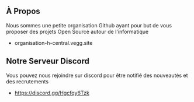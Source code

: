 ## À Propos
Nous sommes une petite organisation Github ayant pour but de vous proposer des projets Open Source autour de l'informatique
- organisation-h-central.vegg.site

## Notre Serveur Discord

Vous pouvez nous rejoindre sur discord pour être notifié des nouveautés et des recrutements
- https://discord.gg/Hgcfqy6Tzk


